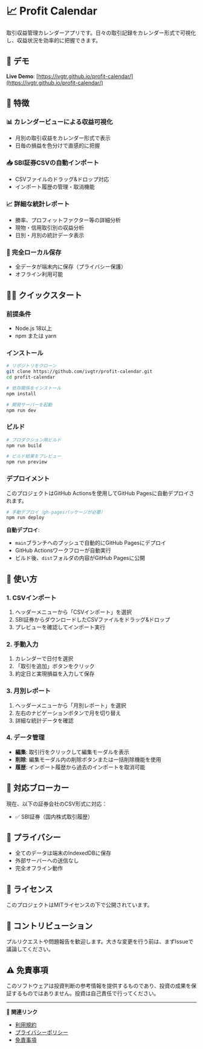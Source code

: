 # 📈 Profit Calendar

取引収益管理カレンダーアプリです。日々の取引記録をカレンダー形式で可視化し、収益状況を効率的に把握できます。

## 🔗 デモ

**Live Demo**: [https://ivgtr.github.io/profit-calendar/](https://ivgtr.github.io/profit-calendar/)

## 🚀 特徴

### 📊 カレンダービューによる収益可視化
- 月別の取引収益をカレンダー形式で表示
- 日毎の損益を色分けで直感的に把握

### 📥 SBI証券CSVの自動インポート
- CSVファイルのドラッグ&ドロップ対応
- インポート履歴の管理・取消機能

### 📈 詳細な統計レポート
- 勝率、プロフィットファクター等の詳細分析
- 現物・信用取引別の収益分析
- 日別・月別の統計データ表示

### 💾 完全ローカル保存
- 全データが端末内に保存（プライバシー保護）
- オフライン利用可能


## 🏃‍♂️ クイックスタート

### 前提条件
- Node.js 18以上
- npm または yarn

### インストール

```bash
# リポジトリをクローン
git clone https://github.com/ivgtr/profit-calendar.git
cd profit-calendar

# 依存関係をインストール
npm install

# 開発サーバーを起動
npm run dev
```

### ビルド

```bash
# プロダクション用ビルド
npm run build

# ビルド結果をプレビュー
npm run preview
```

### デプロイメント

このプロジェクトはGitHub Actionsを使用してGitHub Pagesに自動デプロイされます。

```bash
# 手動デプロイ（gh-pagesパッケージが必要）
npm run deploy
```

**自動デプロイ**:
- `main`ブランチへのプッシュで自動的にGitHub Pagesにデプロイ
- GitHub Actionsワークフローが自動実行
- ビルド後、`dist`フォルダの内容がGitHub Pagesに公開

## 📖 使い方

### 1. CSVインポート
1. ヘッダーメニューから「CSVインポート」を選択
2. SBI証券からダウンロードしたCSVファイルをドラッグ&ドロップ
3. プレビューを確認してインポート実行

### 2. 手動入力
1. カレンダーで日付を選択
2. 「取引を追加」ボタンをクリック
3. 約定日と実現損益を入力して保存

### 3. 月別レポート
1. ヘッダーメニューから「月別レポート」を選択
2. 左右のナビゲーションボタンで月を切り替え
3. 詳細な統計データを確認

### 4. データ管理
- **編集**: 取引行をクリックして編集モーダルを表示
- **削除**: 編集モーダル内の削除ボタンまたは一括削除機能を使用
- **履歴**: インポート履歴から過去のインポートを取消可能

## 🎯 対応ブローカー

現在、以下の証券会社のCSV形式に対応：
- ✅ SBI証券（国内株式取引履歴）

## 🔐 プライバシー

- 全てのデータは端末のIndexedDBに保存
- 外部サーバーへの送信なし
- 完全オフライン動作

## 📄 ライセンス

このプロジェクトはMITライセンスの下で公開されています。

## 🤝 コントリビューション

プルリクエストや問題報告を歓迎します。大きな変更を行う前は、まずIssueで議論してください。

## ⚠️ 免責事項

このソフトウェアは投資判断の参考情報を提供するものであり、投資の成果を保証するものではありません。投資は自己責任で行ってください。

---

**🔗 関連リンク**
- [利用規約](./src/components/TermsOfService.tsx)
- [プライバシーポリシー](./src/components/PrivacyPolicy.tsx)
- [免責事項](./src/components/Disclaimer.tsx)